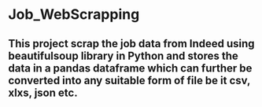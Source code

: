 # Job_WebScrapping
## This project scrap the job data from Indeed using beautifulsoup library in Python and stores the data in a pandas dataframe which can further be converted into any suitable form of file be it csv, xlxs, json etc.  

